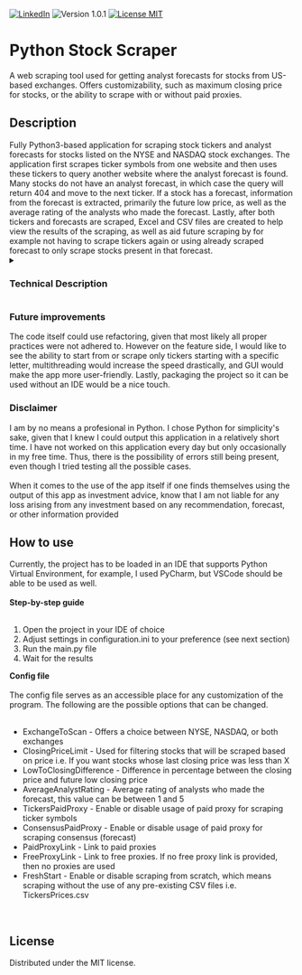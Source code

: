 [![LinkedIn](https://img.shields.io/badge/LinkedIn-0077B5?style=for-the-badge&logo=linkedin&logoColor=white)](https://www.linkedin.com/in/maxim-fraňo)
![Version 1.0.1](https://img.shields.io/badge/Version%3A%201.0.1%20-%20%2307f207)
[![License MIT](https://img.shields.io/badge/License%3A%20MIT%20-%20%23fc0d05)](https://github.com/Maxim100010/Stock_Scraper_Python/blob/master/LICENSE)
<h1>Python Stock  Scraper</h1>
A web scraping tool used for getting analyst forecasts for stocks from US-based exchanges. Offers customizability, such as maximum closing price for stocks, or the ability to scrape with or without paid proxies.
<h2>Description</h2>
Fully Python3-based application for scraping stock tickers and analyst forecasts for stocks listed on the NYSE and NASDAQ stock exchanges. The application first scrapes ticker symbols from one website and then uses these tickers to query another website where the analyst forecast is found. Many stocks do not have an analyst forecast, in which case the query will return 404 and move to the next ticker. If a stock has a forecast, information from the forecast is extracted, primarily the future low price, as well as the average rating of the analysts who made the forecast. Lastly, after both tickers and forecasts are scraped, Excel and CSV files are created to help view the results of the scraping, as well as aid future scraping by for example not having to scrape tickers again or using already scraped forecast to only scrape stocks present in that forecast. <br>
<details>
<summary><h3>Technical Description</h3></summary>

Requirements can be found [here](https://github.com/Maxim100010/Stock_Scraper_Python/blob/master/requirements.txt)
<br><br>
<h4>Ticker scraping</h4>
The code works alongside a proprietary config file used to determine the output and methods used within the program. At the start of the execution, the config file is checked for correctness. In most of the classes, to access the config file, the library Configparser is used. Next, scraping of stock tickers begins, here the Requests and Beautifulsoup4 libraries are used. During this scrape, we go letter by letter until we get all the ticker symbols that start with that letter. Then, using bs4, we work with the HTML code to extract the ticker symbol and the closing price. Depending on our choice in the config file, the ticker will get added to the internal list of tickers as long as its closing price is below the specified amount. During this scrape, it is also possible to use paid proxies. I did not bother including free proxies here, given that it is only 26 queries, which is unlikely to get you blocked. <br><br>
<h4>Forecast scraping</h4>
Now, we should have a CSV file including all extracted tickers and their prices which meet the specified criteria set in the config file. From this CSV file, a list is populated, which is then used to query analyst forecasts. If the ticker that is being used to query has a forecast, the appropriate information is retrieved and another query is made to retrieve the ratings of the analysts who made the forecast. These methods again utilize Requests and bs4 libraries. As a result of this process, a final Excel file is created where the results can be found. Another CSV file is also made to aid in the speed of scraping by scraping only stocks that we know have a forecast.
<h4>Proxies</h4>
It is possible to use free proxies in this application or scrape with no proxy. When scraping Tickers, it is unlikely that a person will get blocked when using their own IP or a VPN. However during forecast scrape, given a large number of entries to scrape, the user will most likely get blocked within the first 100 queries. I have added the possibility of using free proxies. The ones I found did not make a difference between scraping with just a VPN but maybe there are some out there which are better. I am not versed enough in proxies to make free proxies or just scraping with a VPN work. If one wants to use free proxies, then they need to be in a JSON format with the keys 'ip' and 'port'<br> That is why I added the possibility of paid proxies. I personally used Oxylabs, which provides a link with credentials that can be easily inserted into the code, in this case through the use of the config file. I do not know if other providers use the same method. If not, then the code would need to be changed to fit your provider. With the paid proxies, the process goes from start to finish without an issue. With free proxies, whenever a code 429 is returned, the application exits.
<h4>Excel & CSV</h4>
One class is responsible for creating and reading Excel and CSV files. Here the libraries Openpyxl and Pandas are used.
</details>
<h3>Future improvements</h3>
The code itself could use refactoring, given that most likely all proper practices were not adhered to. However on the feature side, I would like to see the ability to start from or scrape only tickers starting with a specific letter, multithreading would increase the speed drastically, and GUI would make the app more user-friendly. Lastly, packaging the project so it can be used without an IDE would be a nice touch.
<h3>Disclaimer</h3>
I am by no means a profesional in Python. I chose Python for simplicity's sake, given that I knew I could output this application in a relatively short time. I have not worked on this application every day but only occasionally in my free time. Thus, there is the possibility of errors still being present, even though I tried testing all the possible cases.
<br><br>
When it comes to the use of the app itself if one finds themselves using the output of this app as investment advice, know that I am not liable for any loss arising from any investment based on any recommendation, forecast, or other information provided
<h2>How to use</h2>
Currently, the project has to be loaded in an IDE that supports Python Virtual Environment, for example, I used PyCharm, but VSCode should be able to be used as well. <br><br>
<b>Step-by-step guide</b><br><br>
<ol>
    <li>Open the project in your IDE of choice</li>
    <li>Adjust settings in configuration.ini to your preference (see next section)</li>
    <li>Run the main.py file</li>
    <li>Wait for the results</li>
</ol>
<b>Config file</b><br><br>
The config file serves as an accessible place for any customization of the program. The following are the possible options that can be changed.
<br><br>
<ul>
    <li>ExchangeToScan - Offers a choice between NYSE, NASDAQ, or both exchanges</li>
    <li>ClosingPriceLimit - Used for filtering stocks that will be scraped based on price i.e. If you want stocks whose last closing price was less than X</li>
    <li>LowToClosingDifference - Difference in percentage between the closing price and future low closing price</li>
    <li>AverageAnalystRating - Average rating of analysts who made the forecast, this value can be between 1 and 5</li>
    <li>TickersPaidProxy - Enable or disable usage of paid proxy for scraping ticker symbols</li>
    <li>ConsensusPaidProxy - Enable or disable usage of paid proxy for scraping consensus (forecast)</li>
    <li>PaidProxyLink - Link to paid proxies</li>
    <li>FreeProxyLink - Link to free proxies. If no free proxy link is provided, then no proxies are used</li>
    <li>FreshStart - Enable or disable scraping from scratch, which means scraping without the use of any pre-existing CSV files i.e. TickersPrices.csv</li>
</ul>
<br>
<h2>License</h2>
Distributed under the MIT license.
